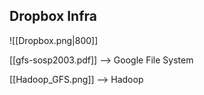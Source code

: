 ## Dropbox Infra
![[Dropbox.png|800]]

[[gfs-sosp2003.pdf]] --> Google File System

[[Hadoop_GFS.png]] --> Hadoop

